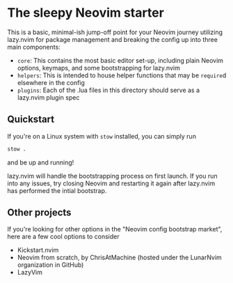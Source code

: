 # The sleepy Neovim starter
This is a basic, minimal-ish jump-off point for your Neovim journey utilizing lazy.nvim for package management and breaking the config up into three main components:

- `core`: This contains the most basic editor set-up, including plain Neovim options, keymaps, and some bootstrapping for lazy.nvim
- `helpers`: This is intended to house helper functions that may be `require`d elsewhere in the config
- `plugins`: Each of the .lua files in this directory should serve as a lazy.nvim plugin spec

## Quickstart
If you're on a Linux system with `stow` installed, you can simply run

```sh
stow .
```

and be up and running!

lazy.nvim will handle the bootstrapping process on first launch. If you run into any issues, try closing Neovim and restarting it again after lazy.nvim has performed the intial bootstrap.

## Other projects
If you're looking for other options in the "Neovim config bootstrap market", here are a few cool options to consider
- Kickstart.nvim
- Neovim from scratch, by ChrisAtMachine (hosted under the LunarNvim organization in GitHub)
- LazyVim
